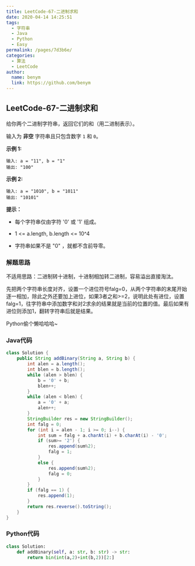```yaml
---
title: LeetCode-67-二进制求和
date: 2020-04-14 14:25:51
tags: 
  - 字符串
  - Java
  - Python
  - Easy
permalink: /pages/7d3b6e/
categories: 
  - 算法
  - LeetCode
author: 
  name: benym
  link: https://github.com/benym
---
```


## LeetCode-67-二进制求和

给你两个二进制字符串，返回它们的和（用二进制表示）。

输入为 **非空** 字符串且只包含数字 `1` 和 `0`。

<!--more-->

**示例 1:**

```
输入: a = "11", b = "1"
输出: "100"
```

**示例 2:**

```
输入: a = "1010", b = "1011"
输出: "10101"
```

**提示：**

- 每个字符串仅由字符 '0' 或 '1' 组成。

- 1 <= a.length, b.length <= 10^4
- 字符串如果不是 "0" ，就都不含前导零。

### 解题思路

不适用思路：二进制转十进制，十进制相加转二进制，容易溢出直接淘汰。

先把两个字符串长度对齐，设置一个进位符号falg=0，从两个字符串的末尾开始逐一相加，除此之外还要加上进位，如果3者之和>=2，说明此处有进位，设置falg=1，往字符串中添加数字和对2求余的结果就是当前的位置的值。最后如果有进位则添加1，翻转字符串后就是结果。

Python偷个懒哈哈哈~

### Java代码

```java
class Solution {
    public String addBinary(String a, String b) {
        int alen = a.length();
        int blen = b.length();
        while (alen > blen) {
            b = '0' + b;
            blen++;
        }
        while (alen < blen) {
            a = '0' + a;
            alen++;
        }
        StringBuilder res = new StringBuilder();
        int falg = 0;
        for (int i = alen - 1; i >= 0; i--) {
            int sum = falg + a.charAt(i) + b.charAt(i) - '0';
            if (sum>= '2') {
                res.append(sum%2);
                falg = 1;
            }
            else {
                res.append(sum%2);
                falg = 0;
            }
        }
        if (falg == 1) {
            res.append(1);
        }
        return res.reverse().toString();
    }
}
```

### Python代码

```python
class Solution:
    def addBinary(self, a: str, b: str) -> str:
        return bin(int(a,2)+int(b,2))[2:]
```

